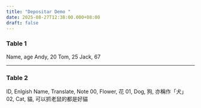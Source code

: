 ```yaml
---
title: "Depositar Demo "
date: 2025-08-27T12:38:00.000+08:00
draft: false
---
```

### Table 1

<csv-table>
Name, age
Andy, 20
Tom, 25
Jack, 67
</csv-table>

<br/>

***


### Table 2

<csv-table>
ID, Enlgish Name, Translate, Note
00, Flower, 花
01, Dog, 狗, 亦稱作「犬」
02, Cat, 貓, 可以抓老鼠的都是好貓
</csv-table>
